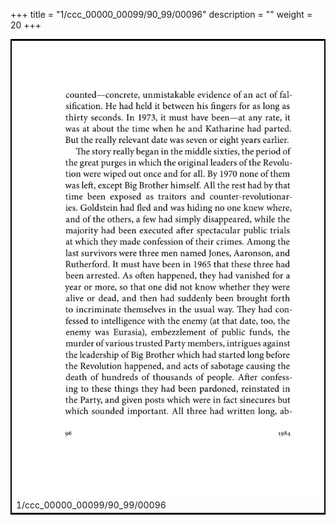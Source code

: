 +++
title = "1/ccc_00000_00099/90_99/00096"
description = ""
weight = 20
+++

<table style="border:2px solid black;max-width:800px;max-height:800px;" 
><tr><td>
<img class="center-fit-jpg"
src="/jpg_/out_jpg_1984__096.jpg">
1/ccc_00000_00099/90_99/00096
</img></td></tr></table>
